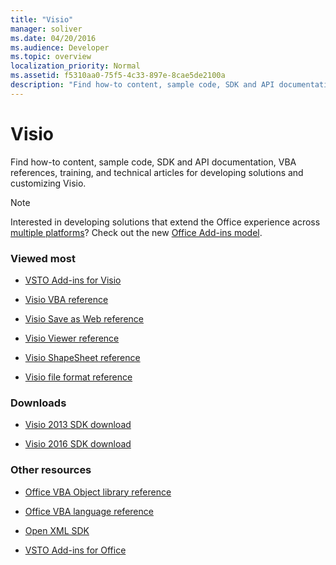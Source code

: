 ```yaml
---
title: "Visio"
manager: soliver
ms.date: 04/20/2016
ms.audience: Developer
ms.topic: overview
localization_priority: Normal
ms.assetid: f5310aa0-75f5-4c33-897e-8cae5de2100a
description: "Find how-to content, sample code, SDK and API documentation, VBA references, training, and technical articles for developing solutions and customizing Visio."
---
```


# Visio

Find how-to content, sample code, SDK and API documentation, VBA references, training, and technical articles for developing solutions and customizing Visio.
  
> [!NOTE]
> Interested in developing solutions that extend the Office experience across [multiple platforms](https://docs.microsoft.com/en-us/office/dev/add-ins/overview/office-add-in-availability)? Check out the new [Office Add-ins model](https://docs.microsoft.com/en-us/office/dev/add-ins/overview/office-add-ins). 
  
### Viewed most

- [VSTO Add-ins for Visio](https://docs.microsoft.com/en-us/visualstudio/vsto/visio-solutions)

- [Visio VBA reference](http://msdn.microsoft.com/library/b6834d21-5898-4dd9-af2b-9ffeb1b92a1c%28Office.15%29.aspx)
  
- [Visio Save as Web reference](http://msdn.microsoft.com/library/83e06e12-2b4d-2bba-71e3-cb65307a3af0%28Office.15%29.aspx)
  
- [Visio Viewer reference](http://msdn.microsoft.com/library/6ee197eb-5d40-61a8-4ba4-8c13c9dc3a7e%28Office.15%29.aspx)
  
- [Visio ShapeSheet reference](visio-shapesheet-reference.md)
  
- [Visio file format reference](visio-file-format-reference.md)
  
### Downloads
  
- [Visio 2013 SDK download](http://www.microsoft.com/en-us/download/details.aspx?id=36825)

- [Visio 2016 SDK download](http://www.microsoft.com/en-us/download/details.aspx?id=51221)  

### Other resources
  
- [Office VBA Object library reference](http://msdn.microsoft.com/library/727c4e1c-e13c-7bac-e833-b1322607dfd3%28Office.15%29.aspx)
  
- [Office VBA language reference](http://msdn.microsoft.com/library/9c1e8386-0309-c52c-856b-963220382eb8%28Office.15%29.aspx)
  
- [Open XML SDK](http://msdn.microsoft.com/library/f6a9ae68-7989-4208-97f5-3c945137a0ab%28Office.15%29.aspx)
  
- [VSTO Add-ins for Office](https://msdn.microsoft.com/en-us/library/jj620922.aspx)
  

